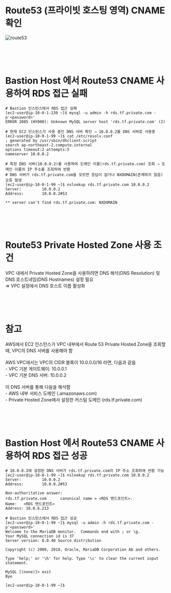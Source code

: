 # Route53 (프라이빗 호스팅 영역) CNAME 확인
![route53](https://github.com/user-attachments/assets/e8726aa9-2af4-42e1-83de-06e408d8eea8)

<br>
<br>
<br>

# Bastion Host 에서 Route53 CNAME 사용하여 RDS 접근 실패

```
# Bastion 인스턴스에서 RDS 접근 실패
[ec2-user@ip-10-0-1-230 ~]$ mysql -u admin -h rds.tf.private.com -p'<password>'
ERROR 2005 (HY000): Unknown MySQL server host 'rds.tf.private.com' (2)

# 현재 EC2 인스턴스가 사용 중인 DNS 서버 확인 ⇒ 10.0.0.2를 DNS 서버로 사용중
[ec2-user@ip-10-0-1-99 ~]$ cat /etc/resolv.conf
; generated by /usr/sbin/dhclient-script
search ap-northeast-2.compute.internal
options timeout:2 attempts:5
nameserver 10.0.0.2

# 특정 DNS 서버(10.0.0.2)를 사용하여 도메인 이름(rds.tf.private.com) 조회 ⇒ 도메인 이름의 IP 주소를 조회하여 반환
# DNS 서버가 rds.tf.private.com을 모르면 응답이 없거나 NXDOMAIN(존재하지 않음) 오류 발생
[ec2-user@ip-10-0-1-99 ~]$ nslookup rds.tf.private.com 10.0.0.2
Server:         10.0.0.2
Address:        10.0.0.2#53

** server can't find rds.tf.private.com: NXDOMAIN
```

<br>
<br>
<br>

# Route53 Private Hosted Zone 사용 조건
VPC 내에서 Private Hosted Zone을 사용하려면 DNS 해석(DNS Resolution) 및 DNS 호스트네임(DNS Hostnames) 설정 필요 <br>
⇒ VPC 설정에서 DNS 호스트 이름 활성화

<br>
<br>
<br>

# 참고
AWS에서 EC2 인스턴스가 VPC 내부에서 Route 53 Private Hosted Zone을 조회할 때, VPC의 DNS 서버를 사용해야 함 <br>
<br>
AWS VPC에서는 VPC의 CIDR 블록이 10.0.0.0/16 라면, 다음과 같음 <br>
\- VPC 기본 게이트웨이: 10.0.0.1 <br>
\- VPC 기본 DNS 서버: 10.0.0.2 <br>
<br>
이 DNS 서버를 통해 다음을 해석함 <br>
\- AWS 내부 서비스 도메인 (.amazonaws.com) <br>
\- Private Hosted Zone에서 설정한 커스텀 도메인 (rds.tf.private.com) <br>

<br>
<br>
<br>

# Bastion Host 에서 Route53 CNAME 사용하여 RDS 접근 성공

```
# 10.0.0.2에 설정된 DNS 서버가 rds.tf.private.com의 IP 주소 조회하여 반환 가능
[ec2-user@ip-10-0-1-99 ~]$ nslookup rds.tf.private.com 10.0.0.2
Server:         10.0.0.2
Address:        10.0.0.2#53

Non-authoritative answer:
rds.tf.private.com      canonical name = <RDS 엔드포인트>.
Name:   <RDS 엔드포인트>
Address: 10.0.6.213

# Bastion 인스턴스에서 RDS 접근 성공
[ec2-user@ip-10-0-1-99 ~]$ mysql -u admin -h rds.tf.private.com -p'<password>'
Welcome to the MariaDB monitor.  Commands end with ; or \g.
Your MySQL connection id is 37
Server version: 8.0.40 Source distribution

Copyright (c) 2000, 2018, Oracle, MariaDB Corporation Ab and others.

Type 'help;' or '\h' for help. Type '\c' to clear the current input statement.

MySQL [(none)]> exit
Bye

[ec2-user@ip-10-0-1-99 ~]$
```

<br>
<br>
<br>
